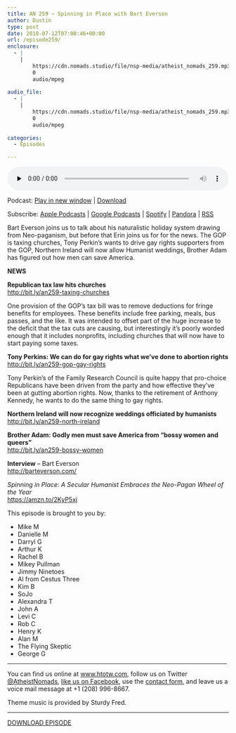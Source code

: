 ```yaml
---
title: AN 259 – Spinning in Place with Bart Everson
author: Dustin
type: post
date: 2018-07-12T07:00:46+00:00
url: /episode259/
enclosure:
  - |
    |
        https://cdn.nomads.studio/file/nsp-media/atheist_nomads_259.mp3
        0
        audio/mpeg
        
audio_file:
  - |
    |
        https://cdn.nomads.studio/file/nsp-media/atheist_nomads_259.mp3
        0
        audio/mpeg
        
categories:
  - Episodes

---
```

<div itemscope itemtype="http://schema.org/AudioObject">
  <meta itemprop="name" content="Episode 259 &#8211; Spinning in Place with Bart Everson" />
  
  <meta itemprop="uploadDate" content="2018-07-12T01:00:46-06:00" />
  
  <meta itemprop="encodingFormat" content="audio/mpeg" />
  
  <meta itemprop="description" content="
Bart Everson joins us to talk about his naturalistic holiday system drawing from Neo-paganism, but before that Erin joins us for for the news. The GOP is taxing churches, Tony Perkin's wants to drive gay rights supporters from the GOP, Northern Irel..." />
  
  <meta itemprop="contentUrl" content="https://dts.podtrac.com/redirect.mp3/cdn.nomads.studio/file/nsp-media/atheist_nomads_259.mp3" />
  </p> 
  
  <div class="powerpress_player" id="powerpress_player_8522">
    <audio class="wp-audio-shortcode" id="audio-1781-266" preload="none" style="width: 100%;" controls="controls"><source type="audio/mpeg" src="https://dts.podtrac.com/redirect.mp3/cdn.nomads.studio/file/nsp-media/atheist_nomads_259.mp3?_=266" /><a href="https://dts.podtrac.com/redirect.mp3/cdn.nomads.studio/file/nsp-media/atheist_nomads_259.mp3">https://dts.podtrac.com/redirect.mp3/cdn.nomads.studio/file/nsp-media/atheist_nomads_259.mp3</a></audio>
  </div>
</div>

<p class="powerpress_links powerpress_links_mp3">
  Podcast: <a href="https://dts.podtrac.com/redirect.mp3/cdn.nomads.studio/file/nsp-media/atheist_nomads_259.mp3" class="powerpress_link_pinw" target="_blank" title="Play in new window" onclick="return powerpress_pinw('https://htotw.com/?powerpress_pinw=1781-podcast');" rel="nofollow">Play in new window</a> | <a href="https://dts.podtrac.com/redirect.mp3/cdn.nomads.studio/file/nsp-media/atheist_nomads_259.mp3" class="powerpress_link_d" title="Download" rel="nofollow" download="atheist_nomads_259.mp3">Download</a>
</p>

<p class="powerpress_links powerpress_subscribe_links">
  Subscribe: <a href="https://podcasts.apple.com/us/podcast/humanists-take-on-the-world/id530050098?mt=2&ls=1" class="powerpress_link_subscribe powerpress_link_subscribe_itunes" target="_blank" title="Subscribe on Apple Podcasts" rel="nofollow">Apple Podcasts</a> | <a href="https://www.google.com/podcasts?feed=aHR0cDovL2F0aGVpc3Rub21hZHMubGlic3luLmNvbS9yc3M%3D" class="powerpress_link_subscribe powerpress_link_subscribe_googleplay" target="_blank" title="Subscribe on Google Podcasts" rel="nofollow">Google Podcasts</a> | <a href="https://open.spotify.com/show/3LzK2xZGike6Tc1GEMtMbr?si=LieN9SNuTpq96smuaUsH8A" class="powerpress_link_subscribe powerpress_link_subscribe_spotify" target="_blank" title="Subscribe on Spotify" rel="nofollow">Spotify</a> | <a href="https://www.pandora.com/podcast/atheist-nomads/PC:10122?corr=62071012&part=ug" class="powerpress_link_subscribe powerpress_link_subscribe_pandora" target="_blank" title="Subscribe on Pandora" rel="nofollow">Pandora</a> | <a href="https://htotw.com/feed/podcast/" class="powerpress_link_subscribe powerpress_link_subscribe_rss" target="_blank" title="Subscribe via RSS" rel="nofollow">RSS</a>
</p>

  
Bart Everson joins us to talk about his naturalistic holiday system drawing from Neo-paganism, but before that Erin joins us for for the news. The GOP is taxing churches, Tony Perkin&#8217;s wants to drive gay rights supporters from the GOP, Northern Ireland will now allow Humanist weddings, Brother Adam has figured out how men can save America.

**NEWS**

**Republican tax law hits churches**  
<a href="http://bit.ly/an259-taxing-churches" target="_blank" rel="noopener">http://bit.ly/an259-taxing-churches</a>

One provision of the GOP&#8217;s tax bill was to remove deductions for fringe benefits for employees. These benefits include free parking, meals, bus passes, and the like. It was intended to offset part of the huge increase to the deficit that the tax cuts are causing, but interestingly it&#8217;s poorly worded enough that it includes nonprofits, including churches that will now have to start paying some taxes.

**Tony Perkins: We can do for gay rights what we&#8217;ve done to abortion rights**  
<a href="http://bit.ly/an259-gop-gay-rights" target="_blank" rel="noopener">http://bit.ly/an259-gop-gay-rights</a>

Tony Perkin’s of the Family Research Council is quite happy that pro-choice Republicans have been driven from the party and how effective they’ve been at gutting abortion rights. Now, thanks to the retirement of Anthony Kennedy, he wants to do the same thing to gay rights.

**Northern Ireland will now recognize weddings officiated by humanists**  
<a href="http://bit.ly/an259-north-ireland" target="_blank" rel="noopener">http://bit.ly/an259-north-ireland</a>

**Brother Adam: Godly men must save America from “bossy women and queers”**  
<a href="http://bit.ly/an259-bossy-women" target="_blank" rel="noopener">http://bit.ly/an259-bossy-women</a>

**Interview** &#8211; Bart Everson  
<a href="http://barteverson.com/" target="_blank" rel="noopener">http://barteverson.com/</a>

_Spinning in Place: A Secular Humanist Embraces the Neo-Pagan Wheel of the Year_  
<a href="https://amzn.to/2KyP5xj" target="_blank" rel="noopener">https://amzn.to/2KyP5xj</a>

This episode is brought to you by:

* Mike M  
* Danielle M  
* Darryl G  
* Arthur K  
* Rachel B  
* Mikey Pullman  
* Jimmy Ninetoes  
* Al from Cestus Three  
* Kim B  
* SoJo  
* Alexandra T  
* John A  
* Levi C  
* Rob C  
* Henry K  
* Alan M  
* The Flying Skeptic  
* George G

<hr width="500" />

You can find us online at <a href="https://www.htotw.com/" target="_blank" rel="noopener">www.htotw.com</a>, follow us on Twitter <a href="https://htotw.com/twitter" target="_blank" rel="noopener">@AtheistNomads</a>, <a href="https://htotw.com/facebook" target="_blank" rel="noopener">like us on Facebook</a>, use the [contact form](https://htotw.com/contact), and leave us a voice mail message at +1 (208) 996-8667.

Theme music is provided by Sturdy Fred.

<hr width="”500”" />

[DOWNLOAD EPISODE][1]

 [1]: https://dts.podtrac.com/redirect.mp3/cdn.nomads.studio/file/nsp-media/atheist_nomads_259.mp3